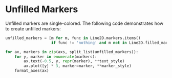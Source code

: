 # Unfilled Markers

Unfilled markers are single-colored. The following code demonstrates how to create unfilled markers:

```python
unfilled_markers = [m for m, func in Line2D.markers.items()
                    if func != 'nothing' and m not in Line2D.filled_markers]

for ax, markers in zip(axs, split_list(unfilled_markers)):
    for y, marker in enumerate(markers):
        ax.text(-0.5, y, repr(marker), **text_style)
        ax.plot([y] * 3, marker=marker, **marker_style)
    format_axes(ax)
```
